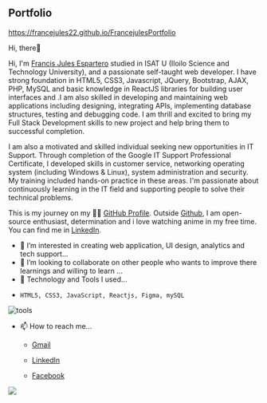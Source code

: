 ## Portfolio
https://francejules22.github.io/FrancejulesPortfolio

Hi, there👋


Hi, I'm <a href="https://www.facebook.com/francisjules.celeste">Francis Jules Espartero</a> studied in ISAT U (Iloilo Science and Technology University), and a passionate self-taught web developer. I have strong foundation in HTML5, CSS3, Javascript, JQuery, Bootstrap, AJAX, PHP, MySQL and basic knowledge in ReactJS libraries for building user interfaces and .I am also skilled in developing and maintaining web applications including designing, integrating APIs, implementing database structures, testing and debugging code. I am thrill and excited to bring my Full Stack Development skills to new project and help bring them to successful completion.

I am also a motivated and skilled individual seeking new opportunities in IT Support. Through completion of the Google IT Support Professional Certificate, I developed skills in customer service, networking operating system (including Windows & Linux), system administration and security. My training included hands-on practice in these areas. I'm passionate about continuously learning in the IT field and supporting people to solve their technical problems.


This is my journey on my 🏃‍♂️ <a href="https://github.com/francejules22?tab=repositories">GitHub Profile</a>. Outside <a href="https://github.com/francejules22/francejules22/edit/main/README.md">Github</a>, I am open-source enthusiast, determination and i love watching anime in my free time. You can find me in <a href="https://www.linkedin.com/in/francis-jules-espartero-b81687226/">LinkedIn</a>.


- 👀 I’m interested in creating web application, UI design, analytics and tech support...
- 💞️ I’m looking to collaborate on other people who wants to improve there learnings and willing to learn ...
- 🌱 Technology and Tools I used...

 * ```HTML5, CSS3, JavaScript, Reactjs, Figma, mySQL```
 
 ![tools](https://user-images.githubusercontent.com/80078725/206828974-c26c840f-4ffd-4fa1-945b-1e4447c2887d.png)

- 📫 How to reach me...
  * <a href="francisjulescelesteespartero@gmail.com">Gmail</a>
  
  * <a href="https://www.linkedin.com/in/francis-jules-espartero-b81687226/">LinkedIn</a>
  
  * <a href="https://www.facebook.com/francisjules.celeste">Facebook</a>
  


<img src="https://raw.githubusercontent.com/abhisheknaiidu/abhisheknaiidu/master/code.gif">

